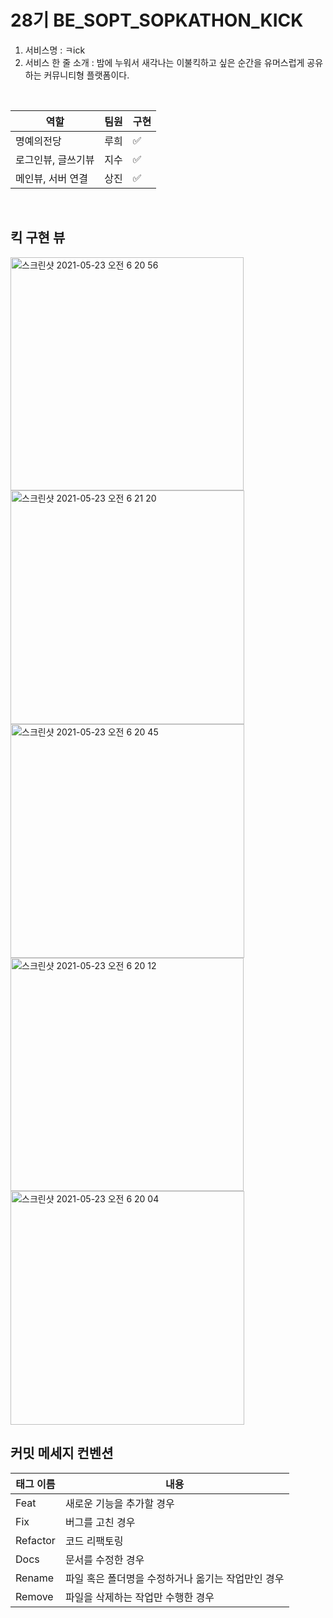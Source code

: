 

# 28기 BE_SOPT_SOPKATHON_KICK

1. 서비스명 : ㅋick
2. 서비스 한 줄 소개 : 밤에 누워서 새각나는 이불킥하고 싶은 순간을 유머스럽게 공유하는 커뮤니티형 플랫폼이다.

<br>

<div align=center>

|역할|팀원|구현|
|------|---|-----|
|명예의전당|루희|:white_check_mark:|
|로그인뷰, 글쓰기뷰|지수|:white_check_mark:|
|메인뷰, 서버 연결|상진|:white_check_mark:|

</div>


<br>

## 킥 구현 뷰

<img width="373" alt="스크린샷 2021-05-23 오전 6 20 56" src="https://user-images.githubusercontent.com/63863135/119241161-799d4700-bb8f-11eb-9a84-ebc3cf5ac73d.png" img width="374" alt="스크린샷 2021-05-23 오전 6 21 09" src="https://user-images.githubusercontent.com/63863135/119241176-933e8e80-bb8f-11eb-8083-5ed3b5add1e9.png">
<img width="374" alt="스크린샷 2021-05-23 오전 6 21 20" src="https://user-images.githubusercontent.com/63863135/119241182-99346f80-bb8f-11eb-8113-364f376415bd.png">
<img width="374" alt="스크린샷 2021-05-23 오전 6 20 45" src="https://user-images.githubusercontent.com/63863135/119241185-99cd0600-bb8f-11eb-8070-c5c42c6aa038.png">
<img width="373" alt="스크린샷 2021-05-23 오전 6 20 12" src="https://user-images.githubusercontent.com/63863135/119241189-9afe3300-bb8f-11eb-9616-bb0d24469e4d.png">
<img width="374" alt="스크린샷 2021-05-23 오전 6 20 04" src="https://user-images.githubusercontent.com/63863135/119241191-9b96c980-bb8f-11eb-8d27-fe52686f6a31.png">



<br>


## 커밋 메세지 컨벤션

|태그 이름|내용|
|------|---|
|Feat|새로운 기능을 추가할 경우|
|Fix|버그를 고친 경우|
|Refactor|코드 리팩토링|
|Docs|문서를 수정한 경우|
|Rename|파일 혹은 폴더명을 수정하거나 옮기는 작업만인 경우|
|Remove|파일을 삭제하는 작업만 수행한 경우|
